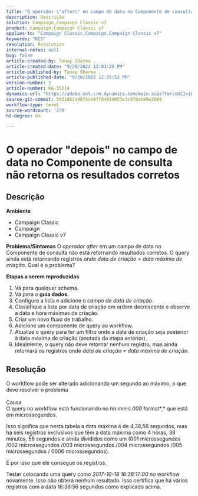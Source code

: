 ```yaml
---
title: "O operador \"after\" no campo de data no Componente de consulta não retorna resultados corretos"
description: Descrição
solution: Campaign,Campaign Classic v7
product: Campaign,Campaign Classic v7
applies-to: "Campaign Classic,Campaign,Campaign Classic v7"
keywords: "KCS"
resolution: Resolution
internal-notes: null
bug: false
article-created-by: Tanay Sharma .
article-created-date: "9/26/2022 12:03:20 PM"
article-published-by: Tanay Sharma .
article-published-date: "9/26/2022 12:25:52 PM"
version-number: 3
article-number: KA-15214
dynamics-url: "https://adobe-ent.crm.dynamics.com/main.aspx?forceUCI=1&pagetype=entityrecord&etn=knowledgearticle&id=3cbc6231-933d-ed11-9db1-002248086735"
source-git-commit: 5931d62a98f6ce8ff04914053e3c078ab99e2008
workflow-type: tm+mt
source-wordcount: '270'
ht-degree: 6%

---
```


# O operador &quot;depois&quot; no campo de data no Componente de consulta não retorna os resultados corretos

## Descrição

<b>Ambiente</b>
- Campaign Classic
- Campaign
- Campaign Classic v7



<b>Problema/Sintomas</b>
O *operador after* em um campo de data no Componente de consulta não está retornando resultados corretos. O query ainda está retornando registros onde *data de criação = data máxima de criação*. Qual é o problema?



<b>Etapas a serem reproduzidas</b>



1. Vá para qualquer schema.
2. Vá para o <b>guia dados</b>.
3. Configure a lista e adicione o *campo de data de criação*.
4. Classifique a lista por data de criação em ordem decrescente e observe a data e hora máximas de criação.
5. Criar um novo fluxo de trabalho.
6. Adicione um componente de query ao workflow.
7. Atualize o query para ter um filtro onde a data de criação seja posterior à data máxima de criação (anotada da etapa anterior).
8. Idealmente, o query não deve retornar nenhum registro, mas ainda retornará os registros onde *data de criação = data máxima de criação*.





## Resolução




O workflow pode ser alterado adicionando um segundo ao máximo, o que deve resolver o problema
<br><br>Causa<br>
O query no workflow está funcionando no *hh:mm:s.000* format*,* que está em microssegundos.

Isso significa que nesta tabela a data máxima é de 4,38,56 segundos, mas há seis registros exclusivos que têm a data máxima como 4 horas, 38 minutos, 56 segundos e ainda divididos como um (001 microssegundos /002 microssegundos /003 microssegundos /004 microssegundos /005 microssegundos / 0006 microssegundos).

É por isso que ele consegue os registros.

Testar colocando uma query como *2017-10-18 16:38:17:00* no workflow novamente. Isso não obterá nenhum resultado. Isso certifica que há vários registros com a data 16:38:56 segundos como explicado acima.
